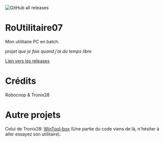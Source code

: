 ![GitHub all releases](https://img.shields.io/github/downloads/Robocnop/RoUtilitaire07/total)
# RoUtilitaire07
Mon utilitaire PC en batch. 

<i>projet que je fais quand j'ai du temps libre</i>

[Lien vers les releases](https://github.com/Robocnop/RoUtilitaire07/releases)

# Crédits

Robocnop & Tronix28 

# Autre projets

Celui de Tronix28: [WinTool-box](https://github.com/Tronix28/WinTool-Box) (Une partie du code viens de là, n'hésiter à aller essayez son utilitaire).

